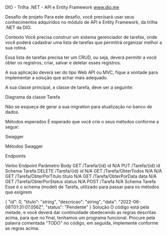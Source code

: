 DIO - Trilha .NET - API e Entity Framework
www.dio.me

Desafio de projeto
Para este desafio, você precisará usar seus conhecimentos adquiridos no módulo de API e Entity Framework, da trilha .NET da DIO.

Contexto
Você precisa construir um sistema gerenciador de tarefas, onde você poderá cadastrar uma lista de tarefas que permitirá organizar melhor a sua rotina.

Essa lista de tarefas precisa ter um CRUD, ou seja, deverá permitir a você obter os registros, criar, salvar e deletar esses registros.

A sua aplicação deverá ser do tipo Web API ou MVC, fique a vontade para implementar a solução que achar mais adequado.

A sua classe principal, a classe de tarefa, deve ser a seguinte:

Diagrama da classe Tarefa

Não se esqueça de gerar a sua migration para atualização no banco de dados.

Métodos esperados
É esperado que você crie o seus métodos conforme a seguir:

Swagger

Métodos Swagger

Endpoints

Verbo	Endpoint	Parâmetro	Body
GET	/Tarefa/{id}	id	N/A
PUT	/Tarefa/{id}	id	Schema Tarefa
DELETE	/Tarefa/{id}	id	N/A
GET	/Tarefa/ObterTodos	N/A	N/A
GET	/Tarefa/ObterPorTitulo	titulo	N/A
GET	/Tarefa/ObterPorData	data	N/A
GET	/Tarefa/ObterPorStatus	status	N/A
POST	/Tarefa	N/A	Schema Tarefa
Esse é o schema (model) de Tarefa, utilizado para passar para os métodos que exigirem

{
  "id": 0,
  "titulo": "string",
  "descricao": "string",
  "data": "2022-06-08T01:31:07.056Z",
  "status": "Pendente"
}
Solução
O código está pela metade, e você deverá dar continuidade obedecendo as regras descritas acima, para que no final, tenhamos um programa funcional. Procure pela palavra comentada "TODO" no código, em seguida, implemente conforme as regras acima.
